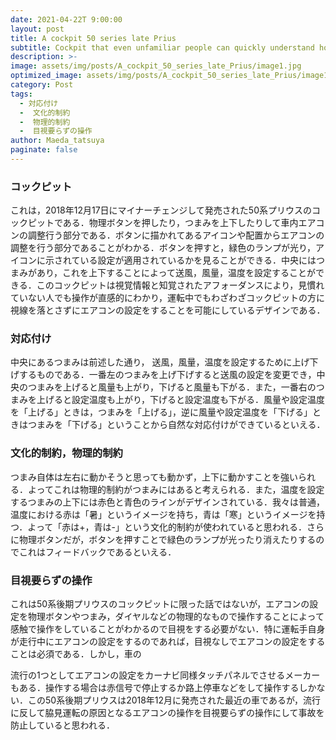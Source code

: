 ```yaml
---
date: 2021-04-22T 9:00:00
layout: post
title: A cockpit 50 series late Prius
subtitle: Cockpit that even unfamiliar people can quickly understand how to set
description: >-
image: assets/img/posts/A_cockpit_50_series_late_Prius/image1.jpg
optimized_image: assets/img/posts/A_cockpit_50_series_late_Prius/image1_resized_thumbnail.jpg
category: Post
tags: 
  - 対応付け
  -  文化的制約
  -  物理的制約
  -  目視要らずの操作
author: Maeda_tatsuya
paginate: false
---
```


### コックピット
これは，2018年12月17日にマイナーチェンジして発売された50系プリウスのコックピットである．物理ボタンを押したり，つまみを上下したりして車内エアコンの調整行う部分である．ボタンに描かれてあるアイコンや配置からエアコンの調整を行う部分であることがわかる．ボタンを押すと，緑色のランプが光り，アイコンに示されている設定が適用されているかを見ることができる．中央にはつまみがあり，これを上下することによって送風，風量，温度を設定することができる．このコックピットは視覚情報と知覚されたアフォーダンスにより，見慣れていない人でも操作が直感的にわかり，運転中でもわざわざコックピットの方に視線を落とさずにエアコンの設定をすることを可能にしているデザインである．

### 対応付け
中央にあるつまみは前述した通り，
送風，風量，温度を設定するために上げ下げするものである．一番左のつまみを上げ下げすると送風の設定を変更でき，中央のつまみを上げると風量も上がり，下げると風量も下がる．また，一番右のつまみを上げると設定温度も上がり，下げると設定温度も下がる．風量や設定温度を「上げる」ときは，つまみを「上げる」，逆に風量や設定温度を「下げる」ときはつまみを「下げる」ということから自然な対応付けができているといえる．

### 文化的制約，物理的制約
つまみ自体は左右に動かそうと思っても動かず，上下に動かすことを強いられる．よってこれは物理的制約がつまみにはあると考えられる．また，温度を設定するつまみの上下には赤色と青色のラインがデザインされている．我々は普通，温度における赤は「暑」というイメージを持ち，青は「寒」というイメージを持つ．よって「赤は+，青は-」という文化的制約が使われていると思われる．さらに物理ボタンだが，ボタンを押すことで緑色のランプが光ったり消えたりするのでこれはフィードバックであるといえる．

### 目視要らずの操作
 これは50系後期プリウスのコックピットに限った話ではないが，エアコンの設定を物理ボタンやつまみ，ダイヤルなどの物理的なもので操作することによって感触で操作をしていることがわかるので目視をする必要がない．特に運転手自身が走行中にエアコンの設定をするのであれば，目視なしでエアコンの設定をすることは必須である．しかし，車の

流行の1つとしてエアコンの設定をカーナビ同様タッチパネルでさせるメーカーもある．操作する場合は赤信号で停止するか路上停車などをして操作するしかない．この50系後期プリウスは2018年12月に発売された最近の車であるが，流行に反して脇見運転の原因となるエアコンの操作を目視要らずの操作にして事故を防止していると思われる．
